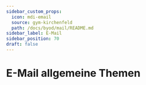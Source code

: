 ```yaml
---
sidebar_custom_props:
  icon: mdi-email
  source: gym-kirchenfeld
  path: /docs/byod/mail/README.md
sidebar_label: E-Mail
sidebar_position: 70
draft: false
---
```


#  E-Mail allgemeine Themen



<Features />
